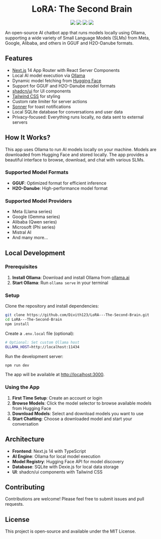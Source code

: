 <h1 align="center">LoRA: The Second Brain</h1>

<p align="center">

<img src ="https://img.shields.io/badge/Next.js-000000.svg?style=for-the-badge&logo=nextdotjs&logoColor=white">
<img src ="https://img.shields.io/badge/TypeScript-3178C6.svg?style=for-the-badge&logo=TypeScript&logoColor=white">
<img src ="https://img.shields.io/badge/Ollama-000000.svg?style=for-the-badge&logo=Ollama&logoColor=white">
<img src ="https://img.shields.io/badge/Hugging_Face-F8F9FA.svg?style=for-the-badge&logo=huggingface&logoColor=black">

</p>

An open-source AI chatbot app that runs models locally using Ollama, supporting a wide variety of Small Language Models (SLMs) from Meta, Google, Alibaba, and others in GGUF and H2O-Danube formats.

## Features

- [Next.js](https://nextjs.org/) 14 App Router with React Server Components
- Local AI model execution via [Ollama](https://ollama.ai/)
- Dynamic model fetching from [Hugging Face](https://huggingface.co/)
- Support for GGUF and H2O-Danube model formats
- [shadcn/ui](https://ui.shadcn.com/) for UI components
- [Tailwind CSS](https://tailwindcss.com/) for styling
- Custom rate limiter for server actions
- [Sonner](https://sonner.emilkowal.ski/) for toast notifications
- Local SQLite database for conversations and user data
- Privacy-focused: Everything runs locally, no data sent to external servers

## How It Works?

This app uses Ollama to run AI models locally on your machine. Models are downloaded from Hugging Face and stored locally. The app provides a beautiful interface to browse, download, and chat with various SLMs.

### Supported Model Formats
- **GGUF**: Optimized format for efficient inference
- **H2O-Danube**: High-performance model format

### Supported Model Providers
- Meta (Llama series)
- Google (Gemma series)
- Alibaba (Qwen series)
- Microsoft (Phi series)
- Mistral AI
- And many more...

## Local Development

### Prerequisites

1. **Install Ollama**: Download and install Ollama from [ollama.ai](https://ollama.ai/)
2. **Start Ollama**: Run `ollama serve` in your terminal

### Setup

Clone the repository and install dependencies:

```bash
git clone https://github.com/Divith123/LoRA---The-Second-Brain.git
cd LoRA---The-Second-Brain
npm install
```

Create a `.env.local` file (optional):

```bash
# Optional: Set custom Ollama host
OLLAMA_HOST=http://localhost:11434
```

Run the development server:

```bash
npm run dev
```

The app will be available at [http://localhost:3000](http://localhost:3000).

### Using the App

1. **First Time Setup**: Create an account or login
2. **Browse Models**: Click the model selector to browse available models from Hugging Face
3. **Download Models**: Select and download models you want to use
4. **Start Chatting**: Choose a downloaded model and start your conversation

## Architecture

- **Frontend**: Next.js 14 with TypeScript
- **AI Engine**: Ollama for local model execution
- **Model Registry**: Hugging Face API for model discovery
- **Database**: SQLite with Dexie.js for local data storage
- **UI**: shadcn/ui components with Tailwind CSS

## Contributing

Contributions are welcome! Please feel free to submit issues and pull requests.

## License

This project is open-source and available under the MIT License.
